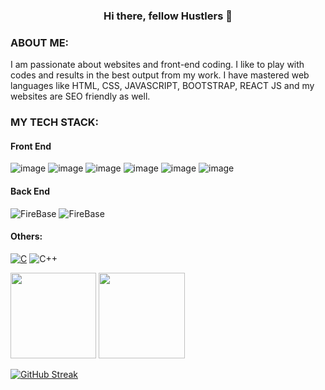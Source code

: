 






<h3 align="center"><b>Hi there, fellow Hustlers 👋</b></h3>



### ABOUT ME:
I am passionate about websites and front-end coding. I like to play with codes and results in the best output from my work. I have mastered web languages like HTML, CSS, JAVASCRIPT, BOOTSTRAP, REACT JS and my websites are SEO friendly as well.

> 

### MY TECH STACK:
#### Front End
![image](https://img.shields.io/badge/HTML5-E34F26?style=for-the-badge&logo=html5&logoColor=white)
![image](https://img.shields.io/badge/CSS3-1572B6?style=for-the-badge&logo=css3&logoColor=white)
![image](https://img.shields.io/badge/JavaScript-F7DF1E?style=for-the-badge&logo=javascript&logoColor=black)
![image](https://img.shields.io/badge/Bootstrap-563D7C?style=for-the-badge&logo=bootstrap&logoColor=white)
![image](https://img.shields.io/badge/Sass-CC6699?style=for-the-badge&logo=sass&logoColor=white)
![image](https://img.shields.io/badge/React_Native-20232A?style=for-the-badge&logo=react&logoColor=61DAFB)


#### Back End
![FireBase](https://img.shields.io/badge/firebase-ffca28?style=for-the-badge&logo=firebase&logoColor=black)
![FireBase](https://img.shields.io/badge/npm-CB3837?style=for-the-badge&logo=npm&logoColor=white)

 


#### Others:
[![C](https://img.shields.io/badge/-C-808080?&logo=C)](https://img.shields.io/badge/firebase-ffca28?style=for-the-badge&logo=firebase&logoColor=black)
![C++](https://img.shields.io/badge/-C++-9c9c9c?&logo=c%2b%2b&logoColor=00599C)



<img height="137.3px" src="https://github-readme-stats.vercel.app/api?username=ManuVairagi1&hide_title=true&hide_border=true&show_icons=true&include_all_commits=true&count_private=true&line_height=21&icon_color=2234AE&text_color=D3D3D3&bg_color=0,000000,130F40" /><!-- wi*quL3fcV -->
<img height="137.3px" src="https://github-readme-stats.vercel.app/api/top-langs/?username=ManuVairagi1&hide=html&hide_title=true&hide_border=true&layout=compact&langs_count=7&icon_color=2234AE&text_color=D3D3D3&bg_color=0,000000,130F40" />

[![GitHub Streak](http://github-readme-streak-stats.herokuapp.com?user=ManuVairagi1&theme=tokyonight_duo&fire=D825DD)](https://git.io/streak-stats)



